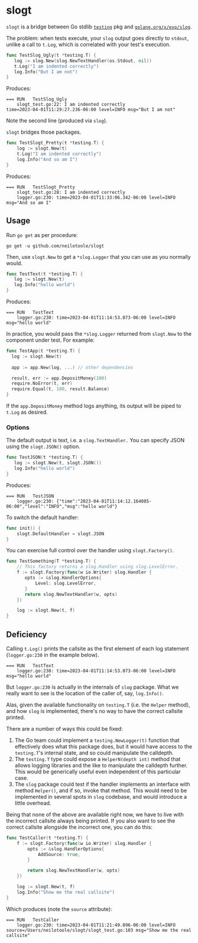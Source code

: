 # slogt

`slogt` is a bridge between Go stdlib [`testing`](https://pkg.go.dev/testing) pkg
and [`golang.org/x/exp/slog`](https://pkg.go.dev/golang.org/x/exp/slog).


The problem: when tests execute, your `slog` output goes directly to `stdout`,
unlike a call to `t.Log`, which is correlated with your test's execution.

```go
func TestSlog_Ugly(t *testing.T) {
   log := slog.New(slog.NewTextHandler(os.Stdout, nil))
   t.Log("I am indented correctly")
   log.Info("But I am not")
}
```

Produces:

```text
=== RUN   TestSlog_Ugly
    slogt_test.go:22: I am indented correctly
time=2023-04-01T11:29:27.236-06:00 level=INFO msg="But I am not"
```

Note the second line (produced via `slog`).

`slogt` bridges those packages.

```go
func TestSlogt_Pretty(t *testing.T) {
	log := slogt.New(t)
	t.Log("I am indented correctly")
	log.Info("And so am I")
}
```

Produces:

```text
=== RUN   TestSlogt_Pretty
    slogt_test.go:28: I am indented correctly
    logger.go:230: time=2023-04-01T11:33:06.342-06:00 level=INFO msg="And so am I"
```


## Usage

Run `go get` as per procedure:

```shell
go get -u github.com/neilotoole/slogt
```

Then, use `slogt.New` to get a `*slog.Logger` that you can
use as you normally would.

```go
func TestText(t *testing.T) {
   log := slogt.New(t)
   log.Info("hello world")
}
```

Produces:

```text
=== RUN   TestText
    logger.go:230: time=2023-04-01T11:14:53.073-06:00 level=INFO msg="hello world"
```

In practice, you would pass the `*slog.Logger` returned from `slogt.New` to
the component under test. For example:

```go
func TestApp(t *testing.T) {
  log := slogt.New(t)
  
  app := app.New(log, ...) // other dependencies

  result, err := app.DepositMoney(100)
  require.NoError(t, err)
  require.Equal(t, 100, result.Balance)
}
```

If the `app.DepositMoney` method logs anything, its output will be piped
to `t.Log` as desired. 

### Options

The default output is text, i.e. a `slog.TextHandler.` You can
specify JSON using the `slogt.JSON()` option.

```go
func TestJSON(t *testing.T) {
   log := slogt.New(t, slogt.JSON())
   log.Info("hello world")
}
```

Produces:

```text
=== RUN   TestJSON
    logger.go:230: {"time":"2023-04-01T11:14:12.164085-06:00","level":"INFO","msg":"hello world"}
```

To switch the default handler:

```go
func init() {
    slogt.DefaultHandler = slogt.JSON	
}
```

You can exercise full control over the handler using `slogt.Factory()`.

```go
func TestSomething(T *testing.T) {
    // This factory returns a slog.Handler using slog.LevelError.
    f := slogt.Factory(func(w io.Writer) slog.Handler {
       opts := &slog.HandlerOptions{
           Level: slog.LevelError,
       }
       return slog.NewTextHandler(w, opts)
    })

    log := slogt.New(t, f)
}
```

## Deficiency

Calling `t.Log()` prints the callsite as the first element
of each log statement (`logger.go:230` in the example below).

```text
=== RUN   TestText
    logger.go:230: time=2023-04-01T11:14:53.073-06:00 level=INFO msg="hello world"
```

But `logger.go:230` is actually in the internals of `slog` package.
What we really want to see is the location of the caller of, say, `log.Info()`.

Alas, given the available functionality
on `testing.T` (i.e. the `Helper` method), and how `slog` is implemented,
there's no way to have the correct callsite printed.

There are a number of ways this could be fixed:

1. The Go team could implement a `testing.NewLogger(t)` function that effectively
   does what this package does, but it would have access to the `testing.T`'s
   internal state, and so could manipulate the calldepth.
2. The `testing.T` type could expose a `HelperN(depth int)` method that allows
   logging libraries and the like to manipulate the calldepth further. This would
   be generically useful even independent of this particular case.
3. The `slog` package could test if the handler implements an interface with
   method `Helper()`, and if so, invoke that method. This would need to be
   implemented in several spots in `slog` codebase, and would introduce a little
   overhead.

Being that none of the above are available right now, we have to live
with the incorrect callsite always being printed. If you also want to
see the correct callsite alongside the incorrect one, you can do this:

```go
func TestCaller(t *testing.T) {
	f := slogt.Factory(func(w io.Writer) slog.Handler {
		opts := &slog.HandlerOptions{
			AddSource: true,
		}

		return slog.NewTextHandler(w, opts)
	})

	log := slogt.New(t, f)
	log.Info("Show me the real callsite")
}
```

Which produces (note the `source` attribute):

```text
=== RUN   TestCaller
    logger.go:230: time=2023-04-01T11:21:49.896-06:00 level=INFO source=/Users/neilotoole/slogt/slogt_test.go:103 msg="Show me the real callsite"
```


